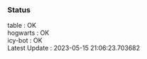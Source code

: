 ### Status


table : OK  
hogwarts : OK  
icy-bot : OK  
Latest Update : 2023-05-15 21:06:23.703682
